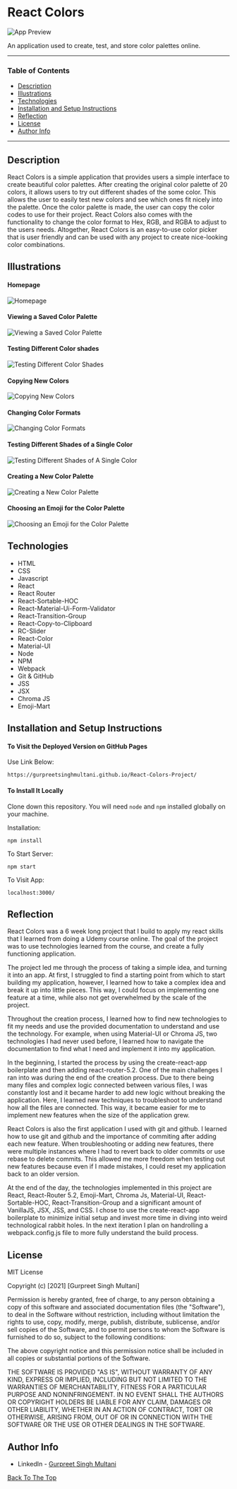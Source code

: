 
# React Colors

![App Preview](https://raw.githubusercontent.com/GURPREETSINGHMULTANI/Color-Project/master/images/gurpreetsinghmultani.github.io_Color-Project_%20(1).png)

An application used to create, test, and store color palettes online.

---

### Table of Contents

- [Description](#description)
- [Illustrations](#illustrations)
- [Technologies](#technologies)
- [Installation and Setup Instructions](#installation-and-setup-instructions)
- [Reflection](#reflection)
- [License](#license)
- [Author Info](#author-info)

---

## Description

React Colors is a simple application that provides users a simple interface to create beautiful color palettes. After creating the original color palette of 20 colors, it allows users to try out different shades of the some color. This allows the user to easily test new colors and see which ones fit nicely into the palette. Once the color palette is made, the user can copy the color codes to use for their project. React Colors also comes with the functionality to change the color format to Hex, RGB, and RGBA to adjust to the users needs. Altogether, React Colors is an easy-to-use color picker that is user friendly and can be used with any project to create nice-looking color combinations.

## Illustrations

#### Homepage
![Homepage](https://raw.githubusercontent.com/GURPREETSINGHMULTANI/Color-Project/master/images/gurpreetsinghmultani.github.io_Color-Project_%20(1).png)

#### Viewing a Saved Color Palette

![Viewing a Saved Color Palette](https://raw.githubusercontent.com/GURPREETSINGHMULTANI/Color-Project/master/images/gurpreetsinghmultani.github.io_Color-Project_%20(2).png)

#### Testing Different Color shades

![Testing Different Color Shades](https://raw.githubusercontent.com/GURPREETSINGHMULTANI/Color-Project/master/images/gurpreetsinghmultani.github.io_Color-Project_%20(3).png)

#### Copying New Colors

![Copying New Colors](https://github.com/GURPREETSINGHMULTANI/Color-Project/blob/master/images/gurpreetsinghmultani.github.io_Color-Project_%20(10).png?raw=true)

#### Changing Color Formats

![Changing Color Formats](https://github.com/GURPREETSINGHMULTANI/Color-Project/blob/master/images/gurpreetsinghmultani.github.io_Color-Project_%20(4).png?raw=true)

#### Testing Different Shades of a Single Color

![Testing Different Shades of A Single Color](https://github.com/GURPREETSINGHMULTANI/Color-Project/blob/master/images/gurpreetsinghmultani.github.io_Color-Project_%20(11).png?raw=true)

#### Creating a New Color Palette

![Creating a New Color Palette](https://github.com/GURPREETSINGHMULTANI/Color-Project/blob/master/images/gurpreetsinghmultani.github.io_Color-Project_%20(12).png?raw=true)

#### Choosing an Emoji for the Color Palette

![Choosing an Emoji for the Color Palette](https://github.com/GURPREETSINGHMULTANI/Color-Project/blob/master/images/gurpreetsinghmultani.github.io_Color-Project_%20(13).png?raw=true)

## Technologies

- HTML
- CSS
- Javascript
- React 
- React Router 
- React-Sortable-HOC
- React-Material-Ui-Form-Validator
- React-Transition-Group
- React-Copy-to-Clipboard
- RC-Slider
- React-Color
- Material-UI
- Node
- NPM
- Webpack
- Git & GitHub
- JSS
- JSX
- Chroma JS
- Emoji-Mart

## Installation and Setup Instructions

#### To Visit the Deployed Version on GitHub Pages

Use Link Below:

`https://gurpreetsinghmultani.github.io/React-Colors-Project/`

#### To Install It Locally	

Clone down this repository. You will need `node` and `npm` installed globally on your machine.  

Installation:

`npm install`   

To Start Server:

`npm start`  

To Visit App:

`localhost:3000/`  

## Reflection

React Colors was a 6 week long project that I build to apply my react skills that I learned from doing a Udemy course online. The goal of the project was to use technologies learned from the course, and create a fully functioning application.


The project led me through the process of taking a simple idea, and turning it into an app. At first, I struggled to find a starting point from which to start building my application, however, I learned how to take a complex idea and break it up into little pieces. This way, I could focus on implementing one feature at a time, while also not get overwhelmed by the scale of the project.


Throughout the creation process, I learned how to find new technologies to fit my needs and use the provided documentation to understand and use the technology. For example, when using Material-UI or Chroma JS, two technologies I had never used before, I learned how to navigate the documentation to find what I need and implement it into my application.


In the beginning, I started the process by using the create-react-app boilerplate and then adding react-router-5.2. One of the main challenges I ran into was during the end of the creation process. Due to there being many files and complex logic connected between various files, I was constantly lost and it became harder to add new logic without breaking the application. Here, I learned new techniques to troubleshoot to understand how all the files are connected. This way, it became easier for me to implement new features when the size of the application grew.


React Colors is also the first application I used with git and github. I learned how to use git and github and the importance of commiting after adding each new feature. When troubleshooting or adding new features, there were multiple instances where I had to revert back to older commits or use rebase to delete commits. This allowed me more freedom when testing out new features because even if I made mistakes, I could reset my application back to an older version.


At the end of the day, the technologies implemented in this project are React, React-Router 5.2, Emoji-Mart, Chroma Js, Material-UI, React-Sortable-HOC, React-Transition-Group and a significant amount of VanillaJS, JSX, JSS, and CSS. I chose to use the create-react-app boilerplate to minimize initial setup and invest more time in diving into weird technological rabbit holes. In the next iteration I plan on handrolling a webpack.config.js file to more fully understand the build process.

## License

MIT License

Copyright (c) [2021] [Gurpreet Singh Multani]

Permission is hereby granted, free of charge, to any person obtaining a copy
of this software and associated documentation files (the "Software"), to deal
in the Software without restriction, including without limitation the rights
to use, copy, modify, merge, publish, distribute, sublicense, and/or sell
copies of the Software, and to permit persons to whom the Software is
furnished to do so, subject to the following conditions:

The above copyright notice and this permission notice shall be included in all
copies or substantial portions of the Software.

THE SOFTWARE IS PROVIDED "AS IS", WITHOUT WARRANTY OF ANY KIND, EXPRESS OR
IMPLIED, INCLUDING BUT NOT LIMITED TO THE WARRANTIES OF MERCHANTABILITY,
FITNESS FOR A PARTICULAR PURPOSE AND NONINFRINGEMENT. IN NO EVENT SHALL THE
AUTHORS OR COPYRIGHT HOLDERS BE LIABLE FOR ANY CLAIM, DAMAGES OR OTHER
LIABILITY, WHETHER IN AN ACTION OF CONTRACT, TORT OR OTHERWISE, ARISING FROM,
OUT OF OR IN CONNECTION WITH THE SOFTWARE OR THE USE OR OTHER DEALINGS IN THE
SOFTWARE.

## Author Info

- LinkedIn - [Gurpreet Singh Multani](https://ca.linkedin.com/in/gurpreet-singh-multani-0a277a203?trk=people-guest_people_search-card)

[Back To The Top](#react-colors)
